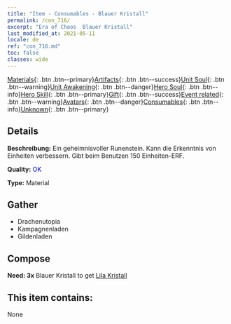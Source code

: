 ```yaml
---
title: "Item - Consumables - Blauer Kristall"
permalink: /con_716/
excerpt: "Era of Chaos  Blauer Kristall"
last_modified_at: 2021-05-11
locale: de
ref: "con_716.md"
toc: false
classes: wide
---
```

 [Materials](/ItemsDE/){: .btn .btn--primary}[Artifacts](/ItemsDE/Artifacts/){: .btn .btn--success}[Unit Soul](/ItemsDE/UnitSoul/){: .btn .btn--warning}[Unit Awakening](/ItemsDE/UnitAwakening/){: .btn .btn--danger}[Hero Soul](/ItemsDE/HeroSoul/){: .btn .btn--info}[Hero Skill](/ItemsDE/HeroSkill/){: .btn .btn--primary}[Gift](/ItemsDE/Gift/){: .btn .btn--success}[Event related](/ItemsDE/Events/){: .btn .btn--warning}[Avatars](/ItemsDE/Avatars/){: .btn .btn--danger}[Consumables](/ItemsDE/Consumables/){: .btn .btn--info}[Unknown](/ItemsDE/Unknown/){: .btn .btn--primary}

## Details
 **Beschreibung:** Ein geheimnisvoller Runenstein. Kann die Erkenntnis von Einheiten verbessern. Gibt beim Benutzen 150 Einheiten-ERF.

 **Quality:** <span style="color: #0000CD">OK</span>

 **Type:** Material

## Gather

*    Drachenutopia 
*    Kampagnenladen 
*    Gildenladen 

## Compose

 **Need: 3x** Blauer Kristall to get [Lila Kristall](/ItemsDE/con_720/)

## This item contains:

  None

